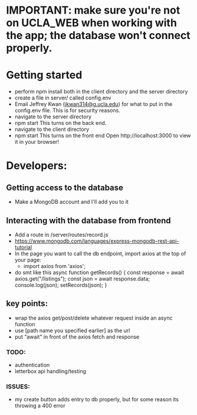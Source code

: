 # IMPORTANT: make sure you're not on UCLA_WEB when working with the app; the database won't connect properly. 

# Getting started
- perform npm install both in the client directory and the server directory
- create a file in server/ called config.env
- Email Jeffrey Kwan (jkwan314@g.ucla.edu) for what to put in the config.env file. This is for security reasons. 
- navigate to the server directory
- npm start
    This turns on the back end.
- navigate to the client directory
- npm start
    This turns on the front end
Open http://localhost:3000 to view it in your browser!

# Developers:

## Getting access to the database
- Make a MongoDB account and I'll add you to it

## Interacting with the database from frontend
- Add a route in /server/routes/record.js
- https://www.mongodb.com/languages/express-mongodb-rest-api-tutorial
- In the page you want to call the db endpoint, import axios at the top of your page:
  - import axios from 'axios';
- do smt like this 
  async function getRecords() {
     const response = await axios.get("/listings");
     const json = await response.data;
     console.log(json);
     setRecords(json);
   }
## key points:
- wrap the axios get/post/delete whatever request inside an async function
- use [path name you specified earlier] as the url
- put "await" in front of the axios fetch and response





### TODO:
- authentication
- letterbox api handling/testing

### ISSUES:
- my create button adds entry to db properly, but for some reason its throwing a 400 error
